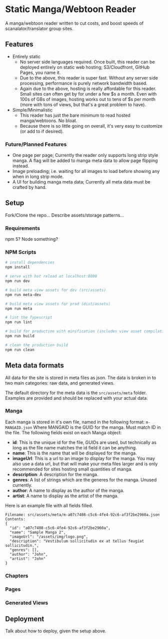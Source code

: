 # Static Manga/Webtoon Reader

A manga/webtoon reader written to cut costs, and boost speeds of scanalator/translator group sites.

## Features

- Entirely static
    - No server side languages required. Once built, this reader can be deployed entirely on static web hosting; S3/Cloudfront, GitHub Pages, you name it.
    - Due to the above, this reader is super fast. Without any server side processing, performance is purely network bandwidth based.
    - Again due to the above, hosting is really affordable for this reader. Small sites can often get by for under a few $s a month. Even with 100s of GBs of images, hosting works out to tens of $s per month (more with tons of views, but that's a great problem to have).
- Simple/Minimalistic
    - This reader has just the bare minimum to read hosted manga/webtoons. No bloat.
    - Because there is so little going on overall, it's very easy to customize (or add to if desired).
    
### Future/Planned Features
- One page per page; Currently the reader only supports long strip style manga. A flag will be added to manga meta data to allow page flipping instead.
- Image preloading; i.e. waiting for all images to load before showing any when in long strip mode.
- A UI for building manga meta data; Currently all meta data must be crafted by hand.

## Setup
Fork/Clone the repo... Describe assets/storage patterns...

### Requirements
npm 5?
Node something?



### NPM Scripts

``` bash
# install dependencies
npm install

# serve with hot reload at localhost:8080
npm run dev

# build meta view assets for dev (src/assets)
npm run meta-dev

# build meta view assets for prod (dist/assets)
npm run meta

# lint the Typescript
npm run lint

# build for production with minification (includes view asset compilation)
npm run build

# clean the production build
npm run clean
```
## Meta data formats

All data for the site is stored in meta files as json. The data is broken in to two main categories: raw data, and generated views.

The default directory for the meta data is the ```src/assets/meta``` folder. Examples are provided and should be replaced with your actual data.

### Manga
Each manga is stored in it's own file, named in the following format:
```m-MANGAID.json```
Where MANGAID is the GUID for the manga. Must match ID in the file.
The following fields exist on each Manga object:
- **id**: This is the unique id for the file, GUIDs are used, but technically as long as the file name matches the id field it can be anything.
- **name**: This is the name that will be displayed for the manga.
- **imageUrl**: This is a url to an image to display for the manga. You may also use a data url, but that will make your meta files larger and is only recommended for sites hosting small quantities of manga.
- **description**: A description for the manga.
- **genres**: A list of strings which are the generes for the manga. Unused currently.
- **author**: A name to display as the author of the manga.
- **artist**: A name to display as the artist of the manga.

Here is an example file with all fields filled.
```
Filename: src/assets/meta/m-a07c7408-c5c6-4fe4-92c6-af3f2be2960a.json
Contents:
{
  "id": "a07c7408-c5c6-4fe4-92c6-af3f2be2960a",
  "name": "Sample Manga 2",
  "imageUrl": "/assets/img/logo.png",
  "description": "Vestibulum sollicitudin ex at tellus feugiat sollicitudin.",
  "genres": [],
  "author": "John",
  "artist": "John"
}
```

### Chapters

### Pages

### Generated Views

## Deployment

Talk about how to deploy, given the setup above.
